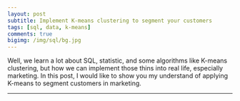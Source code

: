 ```yaml
---
layout: post
subtitle: Implement K-means clustering to segment your customers
tags: [sql, data, k-means]
comments: true
bigimg: /img/sql/bg.jpg
---
```


Well, we learn a lot about SQL, statistic, and some algorithms like K-means clustering, but how we can implement those thins into real life, especially marketing. In this post, I would like to show you my understand of applying K-means to segment customers in marketing.

___

